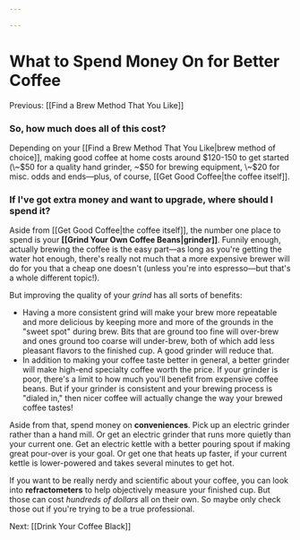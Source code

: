 ```yaml
---

---
```


# What to Spend Money On for Better Coffee

Previous: [[Find a Brew Method That You Like]]

### **So, how much does all of this cost?**

Depending on your [[Find a Brew Method That You Like|brew method of choice]],
making good coffee at home costs around $120-150 to get started (\~$50
for a quality hand grinder, \~$50 for brewing equipment, \~$20 for misc.
odds and ends—plus, of course, [[Get Good Coffee|the coffee itself]].

### **If I've got extra money and want to upgrade, where should I spend it?**

Aside from [[Get Good Coffee|the coffee itself]], the
number one place to spend is your **[[Grind Your Own Coffee Beans|grinder]]**.
Funnily enough, actually brewing the coffee is the easy part—as long as
you're getting the water hot enough, there's really not much that a more
expensive brewer will do for you that a cheap one doesn't (unless you're
into espresso—but that's a whole different topic!).

But improving the quality of your *grind* has all sorts of benefits:

-   Having a more consistent grind will make your brew more repeatable
    and more delicious by keeping more and more of the grounds in the
    "sweet spot" during brew. Bits that are ground too fine will
    over-brew and ones ground too coarse will under-brew, both of which
    add less pleasant flavors to the finished cup. A good grinder will
    reduce that.
-   In addition to making your coffee taste better in general, a better
    grinder will make high-end specialty coffee worth the price. If your
    grinder is poor, there's a limit to how much you'll benefit from
    expensive coffee beans. But if your grinder is consistent and your
    brewing process is "dialed in," then nicer coffee will actually
    change the way your brewed coffee tastes!

Aside from that, spend money on **conveniences**. Pick up an electric
grinder rather than a hand mill. Or get an electric grinder that runs
more quietly than your current one. Get an electric kettle with a better
pouring spout if making great pour-over is your goal. Or get one that
heats up faster, if your current kettle is lower-powered and takes
several minutes to get hot.

If you want to be really nerdy and scientific about your coffee, you can
look into **refractometers** to help objectively measure your finished
cup. But those can cost *hundreds of dollars* all on their own. So maybe
only check those out if you're trying to be a true professional.

Next: [[Drink Your Coffee Black]]